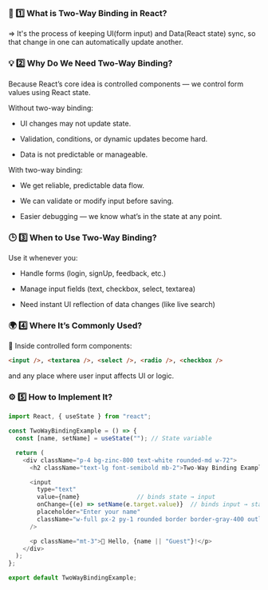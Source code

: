 ### 🧩 1️⃣ What is Two-Way Binding in React?
=> It's the process of keeping UI(form input) and Data(React state) sync, so that change in one can automatically update another.

### 💡 2️⃣ Why Do We Need Two-Way Binding?

Because React’s core idea is controlled components —
we control form values using React state.

Without two-way binding:

* UI changes may not update state.

* Validation, conditions, or dynamic updates become hard.

* Data is not predictable or manageable.

With two-way binding:

* We get reliable, predictable data flow.

* We can validate or modify input before saving.

* Easier debugging — we know what’s in the state at any point.

### 🕒 3️⃣ When to Use Two-Way Binding?

Use it whenever you:

* Handle forms (login, signUp, feedback, etc.)

* Manage input fields (text, checkbox, select, textarea)

* Need instant UI reflection of data changes (like live search)

### 🌍 4️⃣ Where It’s Commonly Used?

📌 Inside controlled form components:

```html
<input />, <textarea />, <select />, <radio />, <checkbox />
```
and any place where user input affects UI or logic.

### ⚙️ 5️⃣ How to Implement It?

```javascript
import React, { useState } from "react";

const TwoWayBindingExample = () => {
  const [name, setName] = useState(""); // State variable

  return (
    <div className="p-4 bg-zinc-800 text-white rounded-md w-72">
      <h2 className="text-lg font-semibold mb-2">Two-Way Binding Example</h2>

      <input
        type="text"
        value={name}                // binds state → input
        onChange={(e) => setName(e.target.value)}  // binds input → state
        placeholder="Enter your name"
        className="w-full px-2 py-1 rounded border border-gray-400 outline-none"
      />

      <p className="mt-3">👋 Hello, {name || "Guest"}!</p>
    </div>
  );
};

export default TwoWayBindingExample;

```